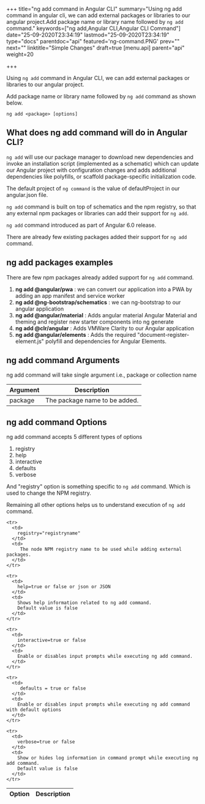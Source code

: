 +++
title="ng add command in Angular CLI"
summary="Using ng add command in angular cli,  we can add external packages or libraries to our angular project.Add package name or library name followed by `ng add` command."
keywords=["ng add,Angular CLI,Angular CLI Command"]
date="25-09-2020T23:34:19"
lastmod="25-09-2020T23:34:19"
type="docs"
parentdoc="api"
featured='ng-command.PNG'
prev=""
next=""
linktitle="Simple Changes"
draft=true
[menu.api]
parent="api"
weight=20

+++

Using `ng add` command in Angular CLI, we can add external packages or libraries to our angular project.

Add package name or library name followed by `ng add` command as shown below.

```
ng add <package> [options]
```

## What does ng add command will do in Angular CLI?

`ng add` will use our package manager to download new dependencies and invoke an installation script (implemented as a schematic) which can update our Angular project with configuration changes and adds additional dependencies like polyfills, or scaffold package-specific initialization code.

The default project of `ng command` is the value of defaultProject in our angular.json file.

`ng add` command is built on top of schematics and the npm registry, so that any external npm packages or libraries can add their support for `ng add`.

`ng add` command introduced as part of Angular 6.0 release.

There are already few existing packages added their support for `ng add` command.

## ng add packages examples

There are few npm packages already added support for `ng add` command.

1. **ng add @angular/pwa** : we can convert our application into a PWA by adding an app manifest and service worker
2. **ng add @ng-bootstrap/schematics** : we can ng-bootstrap to our angular application
3. **ng add @angular/material** : Adds angular material Angular Material and theming and register new starter components into ng generate
4. **ng add @clr/angular** : Adds VMWare Clarity to our Angular application
5. **ng add @angular/elements** : Adds the required "document-register-element.js" polyfill and dependencies for Angular Elements.

## ng add command Arguments

ng add command will take single argument i.e., package or collection name

<div class='table-responsive'><table class='table'>

  <thead>
    <tr>
      <th>Argument</th>
      <th>Description</th>
    </tr>
  </thead>
  <tbody>
  
  <tr>
    <td>package</td>
    <td>
      The package name to be added.      
    </td>
  </tr>
  
  </tbody>

</table></div>

## ng add command Options

ng add command accepts 5 different types of options 

1. registry
2. help
3. interactive
4. defaults
5. verbose

And "registry" option is something specific to `ng add` command. Which is used to change the NPM registry. 

Remaining all other options helps us to understand execution of `ng add` command.

<div class='table-responsive'><table class='table'>

  <thead>
    <tr>
      <th>Option</th>
      <th>Description</th>
    </tr>
  </thead>
  <tbody>
  
    <tr>
      <td>
        registry="registryname"
      </td>
      <td>
         The node NPM registry name to be used while adding external packages. 
      </td>
    </tr>
  
    <tr>
      <td>
        help=true or false or json or JSON
      </td>
      <td>
        Shows help information related to ng add command.
        Default value is false
      </td>
    </tr>
  
    <tr>
      <td>
        interactive=true or false
      </td>
      <td>
        Enable or disables input prompts while executing ng add command.
      </td>
    </tr>
  
    <tr>
      <td>
         defaults = true or false
      </td>
      <td>
        Enable or disables input prompts while executing ng add command with default options
      </td>
    </tr>
  
    <tr>
      <td>
        verbose=true or false
      </td>
      <td>
        Show or hides log information in command prompt while executing ng add command.
        Default value is false
      </td>
    </tr>
  </tbody>

</table></div>



